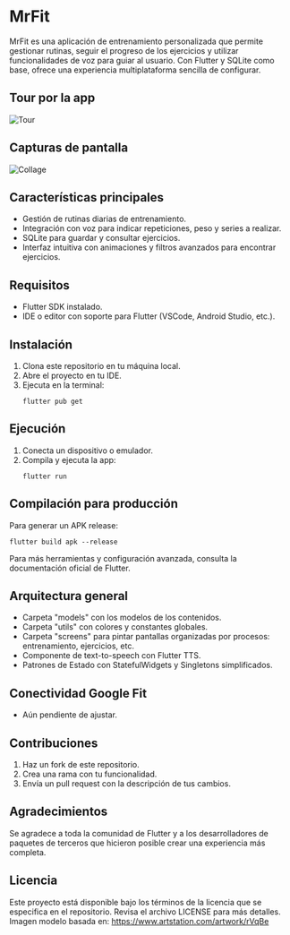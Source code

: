 # MrFit

MrFit es una aplicación de entrenamiento personalizada que permite gestionar rutinas, seguir el progreso de los ejercicios y utilizar funcionalidades de voz para guiar al usuario. Con Flutter y SQLite como base, ofrece una experiencia multiplataforma sencilla de configurar.

## Tour por la app
![Tour](./img_app/gif/tour.gif)

## Capturas de pantalla

![Collage](./img_app/collage.png)

## Características principales
- Gestión de rutinas diarias de entrenamiento.
- Integración con voz para indicar repeticiones, peso y series a realizar.
- SQLite para guardar y consultar ejercicios.
- Interfaz intuitiva con animaciones y filtros avanzados para encontrar ejercicios.

## Requisitos
- Flutter SDK instalado.
- IDE o editor con soporte para Flutter (VSCode, Android Studio, etc.).

## Instalación
1. Clona este repositorio en tu máquina local.
2. Abre el proyecto en tu IDE.
3. Ejecuta en la terminal:
   ```
   flutter pub get
   ```

## Ejecución
1. Conecta un dispositivo o emulador.
2. Compila y ejecuta la app:
   ```
   flutter run
   ```

## Compilación para producción
Para generar un APK release:
```
flutter build apk --release
```

Para más herramientas y configuración avanzada, consulta la documentación oficial de Flutter.

## Arquitectura general
- Carpeta "models" con los modelos de los contenidos.
- Carpeta "utils" con colores y constantes globales.
- Carpeta "screens" para pintar pantallas organizadas por procesos: entrenamiento, ejercicios, etc.
- Componente de text-to-speech con Flutter TTS.
- Patrones de Estado con StatefulWidgets y Singletons simplificados.

## Conectividad Google Fit
- Aún pendiente de ajustar.

## Contribuciones
1. Haz un fork de este repositorio.
2. Crea una rama con tu funcionalidad.
3. Envía un pull request con la descripción de tus cambios.

## Agradecimientos
Se agradece a toda la comunidad de Flutter y a los desarrolladores de paquetes de terceros que hicieron posible crear una experiencia más completa.

## Licencia
Este proyecto está disponible bajo los términos de la licencia que se especifica en el repositorio. Revisa el archivo LICENSE para más detalles.
Imagen modelo basada en: https://www.artstation.com/artwork/rVqBe
